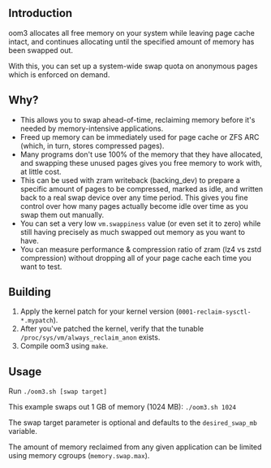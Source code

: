 ## Introduction
oom3 allocates all free memory on your system while leaving page cache intact, and continues allocating until the specified amount of memory has been swapped out.

With this, you can set up a system-wide swap quota on anonymous pages which is enforced on demand.

## Why?
* This allows you to swap ahead-of-time, reclaiming memory before it's needed by memory-intensive applications.
* Freed up memory can be immediately used for page cache or ZFS ARC (which, in turn, stores compressed pages).
* Many programs don't use 100% of the memory that they have allocated, and swapping these unused pages gives you free memory to work with, at little cost.
* This can be used with zram writeback (backing_dev) to prepare a specific amount of pages to be compressed, marked as idle, and written back to a real swap device over any time period. This gives you fine control over how many pages actually become idle over time as you swap them out manually.
* You can set a very low `vm.swappiness` value (or even set it to zero) while still having precisely as much swapped out memory as you want to have.
* You can measure performance & compression ratio of zram (lz4 vs zstd compression) without dropping all of your page cache each time you want to test.

## Building
1. Apply the kernel patch for your kernel version (`0001-reclaim-sysctl-*.mypatch`).
2. After you've patched the kernel, verify that the tunable `/proc/sys/vm/always_reclaim_anon` exists.
3. Compile oom3 using `make`.

## Usage
Run `./oom3.sh [swap target]`

This example swaps out 1 GB of memory (1024 MB): `./oom3.sh 1024`

The swap target parameter is optional and defaults to the `desired_swap_mb` variable.

The amount of memory reclaimed from any given application can be limited using memory cgroups (`memory.swap.max`).